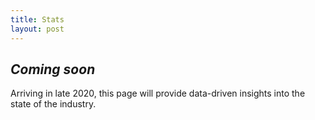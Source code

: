 ```yaml
---
title: Stats
layout: post
---
```


## *Coming soon*

Arriving in late 2020, this page will provide data-driven insights into the state of the industry.